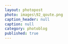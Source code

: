 ```yaml
---
layout: photopost
photo: images\92_qoute.png
caption_header: null
caption: null
category: photoblog
published: true
---
```


